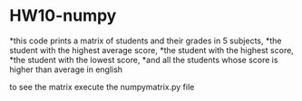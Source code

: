 # HW10-numpy

*this code prints a matrix of students and their grades in 5 subjects, 
*the student with the highest average score, 
*the student with the highest score, 
*the student with the lowest score, 
*and all the students whose score is higher than average in english

to see the matrix execute the numpymatrix.py file
